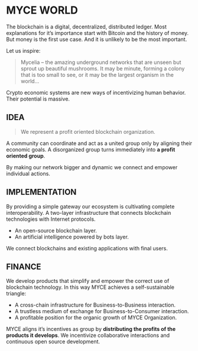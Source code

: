 # MYCE WORLD


The blockchain is a digital, decentralized, distributed ledger. Most explanations for it’s importance start with Bitcoin and the history of money. But money is the first use case.  And it is unlikely to be the most important.

Let us inspire:

> Mycelia – the amazing underground networks that are unseen but  sprout up beautiful mushrooms.
> It may be minute, forming a colony that is too small to see, or it may be the largest organism in the world...

Crypto economic systems are new ways of incentivizing human behavior. Their potential is massive.

## IDEA 

> We represent a profit oriented blockchain organization.

A community can coordinate and act as a united group only by aligning their economic goals. A disorganized group turns immediately into **a profit oriented group**.

By making our network bigger and dynamic we connect and empower individual actions.

## IMPLEMENTATION

By providing a simple gateway our ecosystem is cultivating complete interoperability. A two-layer infrastructure that connects blockchain technologies with Internet protocols. 

* An open-source blockchain layer.
* An artificial intelligence powered by bots layer.


We connect blockchains and existing applications with final users. 


## FINANCE


We develop products that simplify and empower the correct use of blockchain technology. In this way MYCE achieves a self-sustainable triangle:


* A cross-chain infrastructure for Business-to-Business interaction.
* A trustless medium of exchange for Business-to-Consumer interaction.  
* A profitable position for the organic growth of MYCE Organization.


MYCE aligns it’s incentives as group by **distributing the profits of the products it develops**. We incentivize collaborative interactions and continuous open source development.



